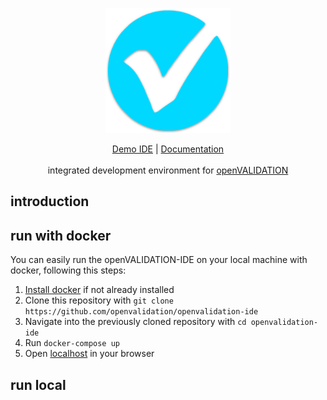<p align="center">
  <a href="" rel="noopener">
 <img width=200px height=200px src="https://github.com/openvalidation/openvalidation-ide/raw/master/frontend/src/assets/icons/android-chrome-512x512.png" alt="Project logo"></a>
</p>

<p align="center">
<a href="https://openvalidation-ide-ui.azurewebsites.net" target="_blank">Demo IDE</a> | <a href="https://docs.openvalidation.io/contribution/developer-guide/ide" target="_blank">Documentation</a>
<br/><br/>
  integrated development environment for <a href="https://github.com/openvalidation/openvalidation">openVALIDATION </a>
</p>

## introduction

## run with docker
You can easily run the openVALIDATION-IDE on your local machine with docker, following this steps:
1. [Install docker](https://docs.docker.com/get-docker) if not already installed
2. Clone this repository with `git clone https://github.com/openvalidation/openvalidation-ide`
3. Navigate into the previously cloned repository with `cd openvalidation-ide`
4. Run `docker-compose up`
5. Open [localhost](http://localhost/) in your browser

## run local
